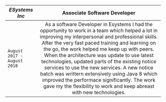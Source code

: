 | _*ESystems Inc*_ | Associate Software Developer |
| ------------- |:-------------:| 
| `August 2017 - August 2018` | As a software Developer in Esystems I had the opportunity to work in a team which helped a lot in improving my interpersonal and professional skills. After the very fast paced training and learning on the go, the work helped me keep up with peers. When the architecture was update to use latest technologies, updated parts of the existing notice services to use the new services. A new notice batch was writtern extensively using Java 8 which improved the performace significantly. The work gave my the flexibility to work and keep abreast with new technologies. |
